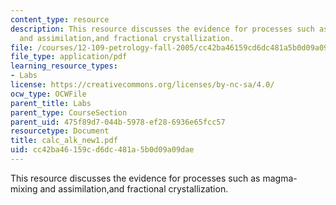 ```yaml
---
content_type: resource
description: This resource discusses the evidence for processes such as magma- mixing
  and assimilation,and fractional crystallization.
file: /courses/12-109-petrology-fall-2005/cc42ba46159cd6dc481a5b0d09a09dae_calc_alk_new1.pdf
file_type: application/pdf
learning_resource_types:
- Labs
license: https://creativecommons.org/licenses/by-nc-sa/4.0/
ocw_type: OCWFile
parent_title: Labs
parent_type: CourseSection
parent_uid: 475f89d7-044b-5978-ef28-6936e65fcc57
resourcetype: Document
title: calc_alk_new1.pdf
uid: cc42ba46-159c-d6dc-481a-5b0d09a09dae
---
```

This resource discusses the evidence for processes such as magma- mixing and assimilation,and fractional crystallization.